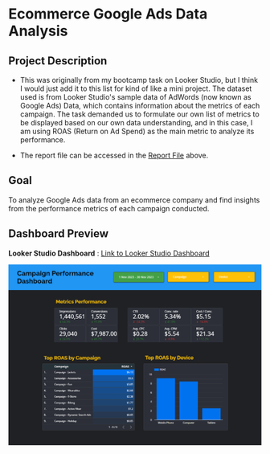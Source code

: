 # Ecommerce Google Ads Data Analysis

## Project Description

- This was originally from my bootcamp task on Looker Studio, but I think I would just add it to this list for kind of like a mini project. The dataset used is from Looker Studio's sample data of AdWords (now known as Google Ads) Data, which contains information about the metrics of each campaign. The task demanded us to formulate our own list of metrics to be displayed based on our own data understanding, and in this case, I am using ROAS (Return on Ad Spend) as the main metric to analyze its performance.

- The report file can be accessed in the [Report File](https://github.com/mcikalmerdeka/Ecommerce-Google-Ads-Data-Analysis/blob/main/Ecommerce%20Google%20Ads%20Data%20Analysis.pdf) above.

## Goal

To analyze Google Ads data from an ecommerce company and find insights from the performance metrics of each campaign conducted.

## Dashboard Preview

**Looker Studio Dashboard** : [Link to Looker Studio Dashboard](https://lookerstudio.google.com/reporting/90de1d92-08c9-47af-b13d-76bb93010a33)

![Dashboard Preview](https://raw.githubusercontent.com/mcikalmerdeka/Ecommerce-Google-Ads-Data-Analysis/refs/heads/main/AdWords%20Analysis%20Dashboard.png.png)
